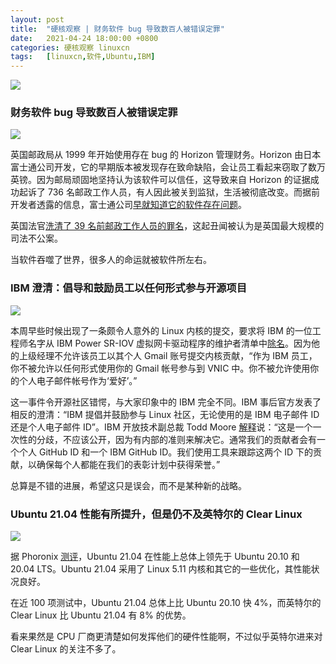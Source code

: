 ```yaml
---
layout: post
title:	"硬核观察 | 财务软件 bug 导致数百人被错误定罪"
date:	2021-04-24 18:00:00 +0800 
categories:	硬核观察 linuxcn 
tags:	[linuxcn,软件,Ubuntu,IBM]
---
```



![](/Asserts/Images//attachment/album/202104/24/180357dd0wadpavi5xxr05.jpg)


### 财务软件 bug 导致数百人被错误定罪


![](/Asserts/Images//attachment/album/202104/24/175930bey59g7yehz13ep3.jpg)


英国邮政局从 1999 年开始使用存在 bug 的 Horizon 管理财务。Horizon 由日本富士通公司开发，它的早期版本被发现存在致命缺陷，会让员工看起来窃取了数万英镑。因为邮局顽固地坚持认为该软件可以信任，这导致来自 Horizon 的证据成功起诉了 736 名邮政工作人员，有人因此被关到监狱，生活被彻底改变。而据前开发者透露的信息，富士通公司[早就知道它的软件存在问题](https://www.computerweekly.com/news/252496560/Fujitsu-bosses-knew-about-Post-Office-Horizon-IT-flaws-says-insider)。


英国法官[洗清了 39 名前邮政工作人员的罪名](https://www.bbc.com/news/business-56859357)，这起丑闻被认为是英国最大规模的司法不公案。


当软件吞噬了世界，很多人的命运就被软件所左右。


### IBM 澄清：倡导和鼓励员工以任何形式参与开源项目


![](/Asserts/Images//attachment/album/202104/24/180003fvlg6lege550m2gz.jpg)


本周早些时候出现了一条颇令人意外的 Linux 内核的提交，要求将 IBM 的一位工程师名字从 IBM Power SR-IOV 虚拟网卡驱动程序的维护者清单中[除名](https://www.phoronix.com/scan.php?page=news_item&px=IBM-Employee-100p-Time)。因为他的上级经理不允许该员工以其个人 Gmail 账号提交内核贡献，“作为 IBM 员工，你不被允许以任何形式使用你的 Gmail 帐号参与到 VNIC 中。你不被允许使用你的个人电子邮件帐号作为‘爱好’。”


这一事件令开源社区错愕，与大家印象中的 IBM 完全不同。IBM 事后官方发表了相反的澄清：“IBM 提倡并鼓励参与 Linux 社区，无论使用的是 IBM 电子邮件 ID 还是个人电子邮件 ID”。IBM 开放技术副总裁 Todd Moore [解释](https://www.phoronix.com/scan.php?page=news_item&px=IBM-Open-Source-Leisure-Work)说：“这是一个一次性的分歧，不应该公开，因为有内部的准则来解决它。通常我们的贡献者会有一个个人 GitHub ID 和一个 IBM GitHub ID。我们使用工具来跟踪这两个 ID 下的贡献，以确保每个人都能在我们的表彰计划中获得荣誉。”


总算是不错的进展，希望这只是误会，而不是某种新的战略。 


### Ubuntu 21.04 性能有所提升，但是仍不及英特尔的 Clear Linux


![](/Asserts/Images//attachment/album/202104/24/180022vrmdd98mskoduz58.jpg)


据 Phoronix [测评](https://www.phoronix.com/scan.php?page=article&item=ubuntu-2104-clear&num=1)，Ubuntu 21.04 在性能上总体上领先于 Ubuntu 20.10 和 20.04 LTS。Ubuntu 21.04 采用了 Linux 5.11 内核和其它的一些优化，其性能状况良好。


在近 100 项测试中，Ubuntu 21.04 总体上比 Ubuntu 20.10 快 4%，而英特尔的 Clear Linux 比 Ubuntu 21.04 有 8% 的优势。


看来果然是 CPU 厂商更清楚如何发挥他们的硬件性能啊，不过似乎英特尔进来对 Clear Linux 的关注不多了。
